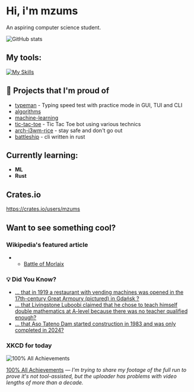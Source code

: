 # Hi, i'm mzums
An aspiring computer science student.  

![GitHub stats](https://github-readme-stats.vercel.app/api?username=mzums&show_icons=true&include_all_commits=true&theme=radical)

## My tools:
  
[![My Skills](https://skillicons.dev/icons?i=rust,python,pytorch,cpp,github,linux,arch,flutter&theme=dark)](https://skillicons.dev)

## 📌 Projects that I'm proud of
<!--PINNED:START-->
- [typeman](https://github.com/mzums/typeman) -  Typing speed test with practice mode in GUI, TUI and CLI 
- [algorithms](https://github.com/mzums/algorithms)
- [machine-learning](https://github.com/mzums/machine-learning)
- [tic-tac-toe](https://github.com/mzums/tic-tac-toe) - Tic Tac Toe bot using various technics
- [arch-i3wm-rice](https://github.com/mzums/arch-i3wm-rice) - stay safe and don't go out
- [battleship](https://github.com/mzums/battleship) - cli written in rust
<!--PINNED:END-->

## Currently learning:
- **ML**
- **Rust**

## Crates.io
https://crates.io/users/mzums

## Want to see something cool?

### Wikipedia's featured article
- <!--WIKI:START-->
  - [Battle of Morlaix](https://en.wikipedia.org/wiki/Battle_of_Morlaix)
<!--WIKI:END-->

### 💡 Did You Know?
<!--DYK:START-->
  - [... that in 1919 a restaurant with vending machines was opened in the 17th-century Great Armoury (pictured) in Gdańsk ?](https://en.wikipedia.org/wiki/Great_Armoury)
  - [... that Livingstone Luboobi claimed that he chose to teach himself double mathematics at A-level because there was no teacher qualified enough?](https://en.wikipedia.org/wiki/Livingstone_Luboobi)
  - [... that Aso Tateno Dam started construction in 1983 and was only completed in 2024?](https://en.wikipedia.org/wiki/Aso_Tateno_Dam)
<!--DYK:END-->

### XKCD for today
<!--XKCD:START-->
![100% All Achievements](https://imgs.xkcd.com/comics/100_all_achievements.png)

[100% All Achievements](https://xkcd.com/3148) — *I'm trying to share my footage of the full run to prove it's not tool-assisted, but the uploader has problems with video lengths of more than a decade.*
<!--XKCD:END-->
